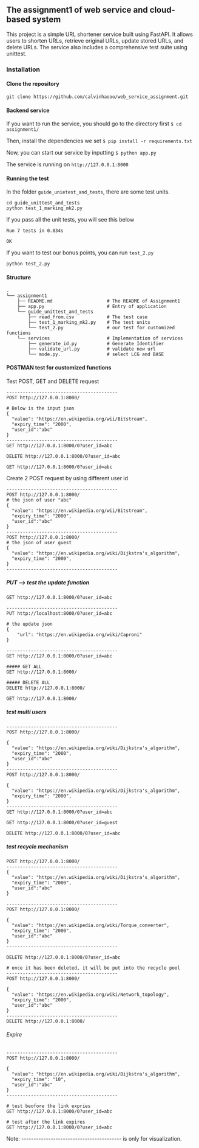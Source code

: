 ## The assignment1 of web service and cloud-based system


This project is a simple URL shortener service built using FastAPI. 
It allows users to shorten URLs, retrieve original URLs, update stored URLs, and delete URLs. The service also includes a comprehensive test suite using unittest.

### Installation 

#### Clone the repository
```
git clone https://github.com/calvinhaooo/web_service_assignment.git
```

#### Backend service
If you want to run the service, you should go to the directory first ```$ cd assignment1/```

Then, install the dependencies we set ```$ pip install -r requirements.txt```

Now, you can start our service by inputting ```$ python app.py ```

The service is running on ```http://127.0.0.1:8000```

#### Running the test

In the folder ```guide_unietest_and_tests```, there are some test units.

```
cd guide_unittest_and_tests
python test_1_marking_mk2.py
```

If you pass all the unit tests, you will see this below

```
Run 7 tests in 0.034s

OK
```

If you want to test our bonus points, you can run ```test_2.py```

``` python test_2.py ```

#### Structure
```
.
└── assignment1
    ├── README.md                    # The README of Assignment1
    ├── app.py                       # Entry of application
    └── guide_unittest_and_tests
        ├── read_from.csv            # The test case
        ├── test_1_marking_mk2.py    # The test units
        └── test_2.py                # our test for customized functions 
    └── services                     # Implementation of services
        ├── generate_id.py           # Generate Identifier
        ├── validate_url.py          # validate new url
        └── mode.py.                 # select LCG and BASE 
```



#### POSTMAN test for customized functions 

Test POST, GET and DELETE request
```
-----------------------------------------
POST http://127.0.0.1:8000/

# Below is the input json
{
  "value": "https://en.wikipedia.org/wii/Bitstream",
  "expiry_time": "2000",
  "user_id":"abc"
}
-----------------------------------------
GET http://127.0.0.1:8000/0?user_id=abc

DELETE http://127.0.0.1:8000/0?user_id=abc

GET http://127.0.0.1:8000/0?user_id=abc

```


Create 2 POST request by using different user id
```
-----------------------------------------
POST http://127.0.0.1:8000/
# the json of user "abc"
{
  "value": "https://en.wikipedia.org/wii/Bitstream",
  "expiry_time": "2000",
  "user_id":"abc"
}
-----------------------------------------
POST http://127.0.0.1:8000/
# the json of user guest
{
  "value": "https://en.wikipedia.org/wiki/Dijkstra's_algorithm",
  "expiry_time": "2000",
}
-----------------------------------------
```


##### PUT --> test the update function
```
GET http://127.0.0.1:8000/0?user_id=abc

-----------------------------------------
PUT http://localhost:8000/0?user_id=abc

# the update json
{
    "url": "https://en.wikipedia.org/wiki/Caproni"
}

-----------------------------------------
GET http://127.0.0.1:8000/0?user_id=abc

##### GET ALL 
GET http://127.0.0.1:8000/

##### DELETE ALL 
DELETE http://127.0.0.1:8000/

GET http://127.0.0.1:8000/

```





##### test multi users

```
-----------------------------------------
POST http://127.0.0.1:8000/

{
  "value": "https://en.wikipedia.org/wiki/Dijkstra's_algorithm",
  "expiry_time": "2000",
  "user_id":"abc"
}
-----------------------------------------
POST http://127.0.0.1:8000/

{
  "value": "https://en.wikipedia.org/wiki/Dijkstra's_algorithm",
  "expiry_time": "2000",
}
-----------------------------------------
GET http://127.0.0.1:8000/0?user_id=abc

GET http://127.0.0.1:8000/0?user_id=guest

DELETE http://127.0.0.1:8000/0?user_id=abc

```


##### test recycle mechanism
```
POST http://127.0.0.1:8000/
-----------------------------------------
{
  "value": "https://en.wikipedia.org/wiki/Dijkstra's_algorithm",
  "expiry_time": "2000",
  "user_id":"abc"
}

-----------------------------------------
POST http://127.0.0.1:8000/

{
  "value": "https://en.wikipedia.org/wiki/Torque_converter",
  "expiry_time": "2000",
  "user_id":"abc"
}
-----------------------------------------

DELETE http://127.0.0.1:8000/0?user_id=abc

# once it has been deleted, it will be put into the recycle pool
-----------------------------------------
POST http://127.0.0.1:8000/

{
  "value": "https://en.wikipedia.org/wiki/Network_topology",
  "expiry_time": "2000",
  "user_id":"abc"
}
-----------------------------------------
DELETE http://127.0.0.1:8000/
```


###### Expire
```
-----------------------------------------
POST http://127.0.0.1:8000/

{
  "value": "https://en.wikipedia.org/wiki/Dijkstra's_algorithm",
  "expiry_time": "10",
  "user_id":"abc"
}
-----------------------------------------

# test beofore the link expries
GET http://127.0.0.1:8000/0?user_id=abc

# test after the link expires
GET http://127.0.0.1:8000/0?user_id=abc

```

Note: ----------------------------------------- is only for visualization.






